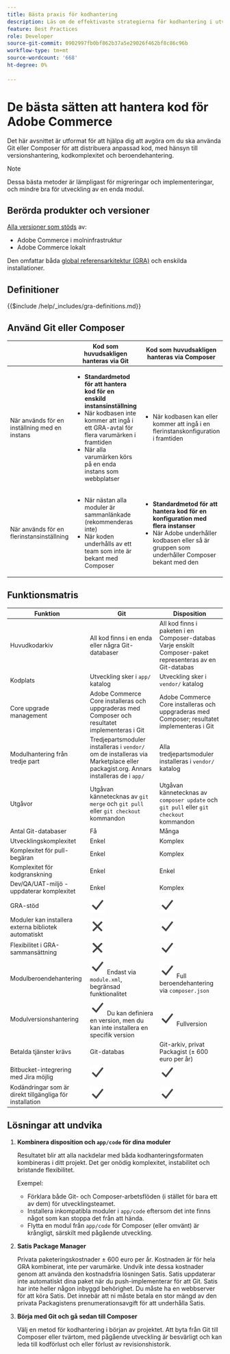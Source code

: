```yaml
---
title: Bästa praxis för kodhantering
description: Läs om de effektivaste strategierna för kodhantering i utvecklingsfasen av Adobe Commerce-projekt.
feature: Best Practices
role: Developer
source-git-commit: 0902997fb0bf862b37a5e29026f462bf8c86c96b
workflow-type: tm+mt
source-wordcount: '668'
ht-degree: 0%

---
```



# De bästa sätten att hantera kod för Adobe Commerce

Det här avsnittet är utformat för att hjälpa dig att avgöra om du ska använda Git eller Composer för att distribuera anpassad kod, med hänsyn till versionshantering, kodkomplexitet och beroendehantering.

>[!NOTE]
>
>Dessa bästa metoder är lämpligast för migreringar och implementeringar, och mindre bra för utveckling av en enda modul.

## Berörda produkter och versioner

[Alla versioner som stöds](../../../release/versions.md) av:

- Adobe Commerce i molninfrastruktur
- Adobe Commerce lokalt

Den omfattar båda [global referensarkitektur (GRA)](../../architecture/global-reference/overview.md) och enskilda installationer.

## Definitioner

{{$include /help/_includes/gra-definitions.md}}

## Använd Git eller Composer

<table>
<thead>
  <tr>
    <th></th>
    <th>Kod som huvudsakligen hanteras via Git</th>
    <th>Kod som huvudsakligen hanteras via Composer</th>
  </tr>
</thead>
<tbody>
  <tr>
    <td>När används för en inställning med en instans</td>
    <td>
      <ul>
        <li><strong>Standardmetod för att hantera kod för en enskild instansinställning</strong></li>
        <li>När kodbasen inte kommer att ingå i ett GRA-avtal för flera varumärken i framtiden</li>
        <li>När alla varumärken körs på en enda instans som webbplatser</li>
      </ul>
    </td>
    <td>
      <ul>
        <li>När kodbasen kan eller kommer att ingå i en flerinstanskonfiguration i framtiden</li>
      </ul>
    </td>
  </tr>
  <tr>
    <td>När används för en flerinstansinställning</td>
    <td>
      <ul>
        <li>När nästan alla moduler är sammanlänkade (rekommenderas inte)</li>
        <li>När koden underhålls av ett team som inte är bekant med Composer</li>
      </ul>
    </td>
    <td>
      <ul>
        <li><strong>Standardmetod för att hantera kod för en konfiguration med flera instanser</strong></li>
        <li>När Adobe underhåller kodbasen eller så är gruppen som underhåller Composer bekant med den</li>
      </ul>
    </td>
  </tr>
</tbody>
</table>

## Funktionsmatris

| Funktion | Git | Disposition |
|------------------------------------------------------|-------------------------------------------------------------------------------------------------------------------------------------------------------|-------------------------------------------------------------------------------------------------------------------------------|
| Huvudkodarkiv | All kod finns i en enda eller några Git-databaser | All kod finns i paketen i en Composer-databas<br>Varje enskilt Composer-paket representeras av en Git-databas |
| Kodplats | Utveckling sker i `app/` katalog | Utveckling sker i `vendor/` katalog |
| Core upgrade management | Adobe Commerce Core installeras och uppgraderas med Composer och resultatet implementeras i Git | Adobe Commerce Core installeras och uppgraderas med Composer; resultatet implementeras i Git |
| Modulhantering från tredje part | Tredjepartsmoduler installeras i `vendor/` om de installeras via Marketplace eller packagist.org. Annars installeras de i `app/` | Alla tredjepartsmoduler installeras i `vendor/` katalog |
| Utgåvor | Utgåvan kännetecknas av `git merge` och `git pull` eller `git checkout` kommandon | Utgåvan kännetecknas av `composer update` och `git pull` eller `git checkout` kommandon |
| Antal Git-databaser | Få | Många |
| Utvecklingskomplexitet | Enkel | Komplex |
| Komplexitet för pull-begäran | Enkel | Komplex |
| Komplexitet för kodgranskning | Enkel | Enkel |
| Dev/QA/UAT-miljö - uppdaterar komplexitet | Enkel | Komplex |
| GRA-stöd | ![Ja, ikon](../../../assets/yes.svg) | ![Ja, ikon](../../../assets/yes.svg) |
| Moduler kan installera externa bibliotek automatiskt | ![Ingen ikon](../../../assets/no.svg) | ![Ja, ikon](../../../assets/yes.svg) |
| Flexibilitet i GRA-sammansättning | ![Ingen ikon](../../../assets/no.svg) | ![Ja, ikon](../../../assets/yes.svg) |
| Modulberoendehantering | ![Ja, ikon](../../../assets/yes.svg) Endast via `module.xml`, begränsad funktionalitet | ![Ja, ikon](../../../assets/yes.svg) Full beroendehantering via `composer.json` |
| Modulversionshantering | ![Ja, ikon](../../../assets/yes.svg) Du kan definiera en version, men du kan inte installera en specifik version | ![Ja, ikon](../../../assets/yes.svg) Fullversion |
| Betalda tjänster krävs | Git-databas | Git-arkiv, privat Packagist (± 600 euro per år) |
| Bitbucket-integrering med Jira möjlig | ![Ja, ikon](../../../assets/yes.svg) | ![Ja, ikon](../../../assets/yes.svg) |
| Kodändringar som är direkt tillgängliga för installation | ![Ja, ikon](../../../assets/yes.svg) | ![Ja, ikon](../../../assets/yes.svg) |

## Lösningar att undvika

1. **Kombinera disposition och `app/code` för dina moduler**

   Resultatet blir att alla nackdelar med båda kodhanteringsformaten kombineras i ditt projekt. Det ger onödig komplexitet, instabilitet och bristande flexibilitet.

   Exempel:
   - Förklara både Git- och Composer-arbetsflöden (i stället för bara ett av dem) för utvecklingsteamet.
   - Installera inkompatibla moduler i `app/code` eftersom det inte finns något som kan stoppa det från att hända.
   - Flytta en modul från `app/code` för Composer (eller omvänt) är krångligt, särskilt med pågående utveckling.

1. **Satis Package Manager**

   Privata paketeringskostnader ± 600 euro per år. Kostnaden är för hela GRA kombinerat, inte per varumärke. Undvik inte dessa kostnader genom att använda den kostnadsfria lösningen Satis. Satis uppdaterar inte automatiskt dina paket när du push-implementerar för att Git. Satis har inte heller någon inbyggd behörighet. Du måste ha en webbserver för att köra Satis. Det innebär att ni måste betala en stor mängd av den privata Packagistens prenumerationsavgift för att underhålla Satis.

1. **Börja med Git och gå sedan till Composer**

   Välj en metod för kodhantering i början av projektet. Att byta från Git till Composer eller tvärtom, med pågående utveckling är besvärligt och kan leda till kodförlust och eller förlust av revisionshistorik.
